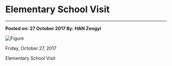 ﻿# Elementary School Visit---**Posted on: 27 October 2017 By: HAN Zengyi**![Figure](https://farm5.staticflickr.com/4572/38323096386_c74b207cf0_c.jpg)Friday, October 27, 2017Elementary School Visit 